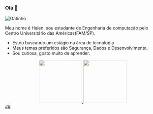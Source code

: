 ### Olá 👋

![Gatinho]((https://media2.giphy.com/media/eLv7gJpxqiQtbNNQUe/giphy.gif?cid=ecf05e47rxtwlo966km0gddk6t3933c0yvos480bqzps9wb1&rid=giphy.gif&ct=s))

Meu nome é Helen, sou estudante de Engenharia de computação pelo Centro Universitário das Américas(FAM/SP).

- Estou buscando um estágio na área de tecnologia
- Meus temas preferidos são Segurança, Dados e Desenvolvimento.
- Sou curiosa, gosto muito de aprender.

<!--
**Hely-A/Hely-A** is a ✨ _special_ ✨ repository because its `README.md` (this file) appears on your GitHub profile.

Here are some ideas to get you started:

- 🔭 I’m currently working on ...
- 🌱 I’m currently learning ...
- 👯 I’m looking to collaborate on ...
- 🤔 I’m looking for help with ...
- 💬 Ask me about ...
- 📫 How to reach me: ...
- 😄 Pronouns: ...
- ⚡ Fun fact: ...
-->



<div align="center"> <!-- 2 grafico que mostra os projetos, linguagens e etc-->
  <a href="https://github.com/Hely-A">
  <img height="140em" src="https://github-readme-stats.vercel.app/api?username=Hely-A&show_icons=true&theme=algolia&include_all_commits=true&count_private=true"/>
  <img height="140em" src="https://github-readme-stats.vercel.app/api/top-langs/?username=Hely-A&layout=compact&langs_count=7&theme=algolia"/>
  <!-- Verificar repositório (https://github.com/anuraghazra/github-readme-stats) para alterar temas e outras coisinhas-->
</div>
## <!-- 
1. Configurar cobrinha e ver mais ideias para o perfil
2. https://docs.pipz.com/central-de-ajuda/learning-center/guia-basico-de-markdown#open
-->
